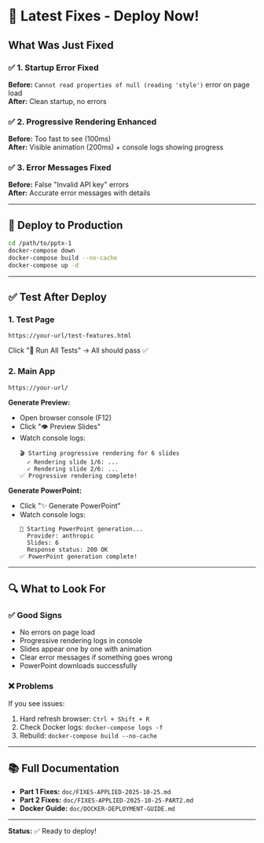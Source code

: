 # 🚀 Latest Fixes - Deploy Now!

## What Was Just Fixed

### ✅ 1. Startup Error Fixed
**Before:** `Cannot read properties of null (reading 'style')` error on page load  
**After:** Clean startup, no errors

### ✅ 2. Progressive Rendering Enhanced  
**Before:** Too fast to see (100ms)  
**After:** Visible animation (200ms) + console logs showing progress

### ✅ 3. Error Messages Fixed
**Before:** False "Invalid API key" errors  
**After:** Accurate error messages with details

---

## 🐳 Deploy to Production

```bash
cd /path/to/pptx-1
docker-compose down
docker-compose build --no-cache
docker-compose up -d
```

---

## ✅ Test After Deploy

### 1. Test Page
```
https://your-url/test-features.html
```
Click "🚀 Run All Tests" → All should pass ✅

### 2. Main App
```
https://your-url/
```

**Generate Preview:**
- Open browser console (F12)
- Click "👁️ Preview Slides"
- Watch console logs:
  ```
  🎬 Starting progressive rendering for 6 slides
    ✓ Rendering slide 1/6: ...
    ✓ Rendering slide 2/6: ...
  ✅ Progressive rendering complete!
  ```

**Generate PowerPoint:**
- Click "✨ Generate PowerPoint"
- Watch console logs:
  ```
  🚀 Starting PowerPoint generation...
    Provider: anthropic
    Slides: 6
    Response status: 200 OK
  ✅ PowerPoint generation complete!
  ```

---

## 🔍 What to Look For

### ✅ Good Signs
- No errors on page load
- Progressive rendering logs in console
- Slides appear one by one with animation
- Clear error messages if something goes wrong
- PowerPoint downloads successfully

### ❌ Problems
If you see issues:
1. Hard refresh browser: `Ctrl + Shift + R`
2. Check Docker logs: `docker-compose logs -f`
3. Rebuild: `docker-compose build --no-cache`

---

## 📚 Full Documentation

- **Part 1 Fixes:** `doc/FIXES-APPLIED-2025-10-25.md`
- **Part 2 Fixes:** `doc/FIXES-APPLIED-2025-10-25-PART2.md`
- **Docker Guide:** `doc/DOCKER-DEPLOYMENT-GUIDE.md`

---

**Status:** ✅ Ready to deploy!


